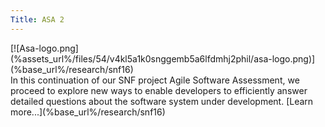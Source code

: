 ```yaml
---
Title: ASA 2
---
```


<div>[![Asa-logo.png](%assets_url%/files/54/v4kl5a1k0snggemb5a6lfdmhj2phil/asa-logo.png)](%base_url%/research/snf16)</div>
In this continuation of our SNF project Agile Software Assessment, we proceed to explore new ways to enable developers to efficiently answer detailed questions about the software system under development.
[Learn more...](%base_url%/research/snf16)
